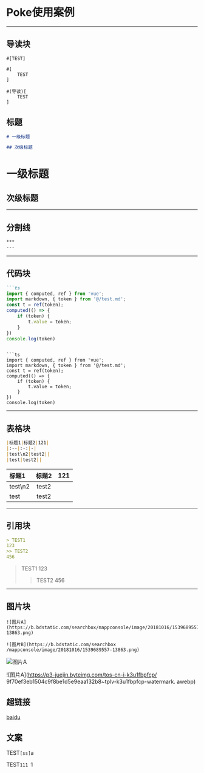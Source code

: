 # Poke使用案例
---

## 导读块

```poke
#[TEST]

#[
    TEST
]

#(导读)[
    TEST  
]
```

## 标题

```md
# 一级标题

## 次级标题
```

# 一级标题
## 次级标题
---

## 分割线

```md
***
---
```

---

## 代码块

```md
```ts
import { computed, ref } from 'vue';
import markdown, { token } from '@/test.md';
const t = ref(token);
computed(() => {
    if (token) {
        t.value = token;
    }
})
console.log(token)
```
```

```ts
import { computed, ref } from 'vue';
import markdown, { token } from '@/test.md';
const t = ref(token);
computed(() => {
    if (token) {
        t.value = token;
    }
})
console.log(token)
```
---
## 表格块

```md
|标题1|标题2|121|
|:--|:-:|-|
|test\n2|test2||
|test|test2||
```

|标题1|标题2|121|
|:--|:-:|-|
|test\n2|test2||
|test|test2||
---

## 引用块

```md
> TEST1
123
>> TEST2
456
```

> TEST1
123
>> TEST2
456

---

## 图片块

```poke
![图片A](https://b.bdstatic.com/searchbox/mappconsole/image/20181016/1539689557-13863.png)

![图片B](https://b.bdstatic.com/searchbox
/mappconsole/image/20181016/1539689557-13863.png)
```

![图片A](https://p3-juejin.byteimg.com/tos-cn-i-k3u1fbpfcp/9f70ef3eb1504c9f8be1d5e9eaa132b8~tplv-k3u1fbpfcp-watermark.awebp)

![图片A](https://p3-juejin.byteimg.com/tos-cn-i-k3u1fbpfcp/
9f70ef3eb1504c9f8be1d5e9eaa132b8~tplv-k3u1fbpfcp-watermark.
awebp)

## 超链接

[baidu](https://www.baidu.com)

## 文案

TEST`[ss]`a

TEST`111
`1
